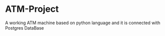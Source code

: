 # ATM-Project
A working ATM machine based on python language and it is connected with Postgres DataBase
